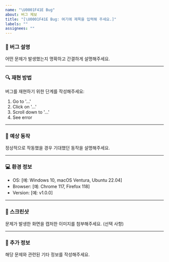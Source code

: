 ```yaml
---
name: "\U0001F41E Bug"
about: 버그 제보
title: "[\U0001F41E Bug: 여기에 제목을 입력해 주세요.]"
labels: ""
assignees: ""
---
```


### 🐛 버그 설명

어떤 문제가 발생했는지 명확하고 간결하게 설명해주세요.

---

### 🔍 재현 방법

버그를 재현하기 위한 단계를 작성해주세요:

1. Go to '...'
2. Click on '...'
3. Scroll down to '...'
4. See error

---

### 🤔 예상 동작

정상적으로 작동했을 경우 기대했던 동작을 설명해주세요.

---

### 💻 환경 정보

- OS: [예: Windows 10, macOS Ventura, Ubuntu 22.04]
- Browser: [예: Chrome 117, Firefox 118]
- Version: [예: v1.0.0]

---

### 📸 스크린샷

문제가 발생한 화면을 캡처한 이미지를 첨부해주세요. (선택 사항)

---

### 📜 추가 정보

해당 문제와 관련된 기타 정보를 작성해주세요.
